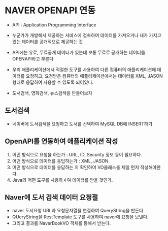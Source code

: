 # NAVER OPENAPI 연동
* API : Application Programming Interface
* 누군가가 개방해서 제공하는 서비스에 접속하여 데이터를 가져오거나
내가 가지고 있는 데이터를 공개적으로 제공하는 것
* API에는 유료, 무료공개 데이터가 있는데 보통 무료로 공개하는
데이터를 OPENAPI라고 부른다
* 우리 애플리케이션에서 적절한 도구를 사용하여 다른 컴퓨터의
애플리케이션에 데이터를 요청하고, 요청받은 컴퓨터의 애플리케이션에서는
데이터를 XML, JASON형태로 응답하여 사용할 수 있도록 되어있다.

* 도서검색, 영화검색, 뉴스검색을 만들어보자

## 도서검색
* 네이버에 도서검색을 요청하고 도서를 선택하여 MySQL DB에 INSERT하기

## OpenAPI를 연동하여 애플리케이션 작성
1. 어떤 방식으로 요청을 하는가 : URL, ID, Security 정보 등이 필요하다.
2. 어떤 방식으로 데이터를 응답하는가 : XML, JASON
3. 어떤 방식으로 데이터를 응답하는 지 확인하여 VO클래스를 제일 먼저 작성해야한다.
4. Java의 어떤 도구를 사용하ㅕ여 데이터를 받을 것인가.

## Naver에 도서 검색 데이터 요청절
* naver 도서요청 URL과 요청문자열을 연결하여 QueryString을 만든다
* QUeryString을 RestTemplate 도구를 사용하여 naver에 요청을 보낸다.
* 그리고 결과를 NaverBookVO 객체를 통해서 받는다.